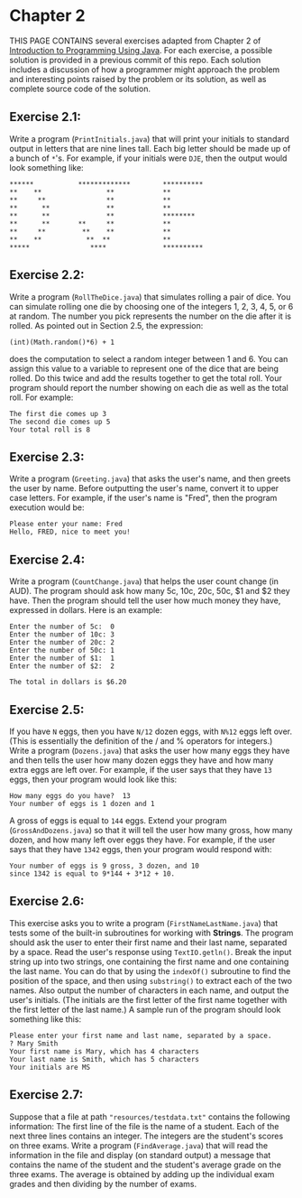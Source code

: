 # Chapter 2
THIS PAGE CONTAINS several exercises adapted from Chapter 2 of 
[Introduction to Programming Using Java](http://math.hws.edu/javanotes/index.html).
For each exercise, a possible solution is provided in a previous commit of this repo. 
Each solution includes a discussion of how a programmer might approach the problem and 
interesting points raised by the problem or its solution, as well as complete 
source code of the solution.
 
## Exercise 2.1:
Write a program (`PrintInitials.java`) that will print your initials to standard output in letters that 
are nine lines tall. Each big letter should be made up of a bunch of `*`'s. 
For example, if your initials were `DJE`, then the output would look something like:

```
******           *************        **********
**    **                **            **
**     **               **            **
**      **              **            **
**      **              **            ********
**      **       **     **            **
**     **         **    **            **
**    **           **  **             **
*****               ****              ********** 
```

## Exercise 2.2:
Write a program (`RollTheDice.java`) that simulates rolling a pair of dice. 
You can simulate rolling one die by choosing one of the integers 1, 2, 3, 4, 5, 
or 6 at random. The number you pick represents the number on the die after it is 
rolled. As pointed out in Section 2.5, the expression:

  `(int)(Math.random()*6) + 1`
  
does the computation to select a random integer between 1 and 6. You can assign this value to a variable to represent one of the dice that are being rolled. Do this twice and add the results together to get the total roll. Your program should report the number showing on each die as well as the total roll. For example:

```
The first die comes up 3
The second die comes up 5
Your total roll is 8
```

## Exercise 2.3:
Write a program (`Greeting.java`) that asks the user's name, and then greets the user by name. 
Before outputting the user's name, convert it to upper case letters. 
For example, if the user's name is "Fred", then the program execution would be:

```
Please enter your name: Fred
Hello, FRED, nice to meet you!
```

## Exercise 2.4:
Write a program (`CountChange.java`) that helps the user count change (in AUD). The program should ask how 
many 5c, 10c, 20c, 50c, $1 and $2 they have. Then the program should tell the user how much money they have, 
expressed in dollars. Here is an example:

```
Enter the number of 5c:  0
Enter the number of 10c: 3
Enter the number of 20c: 2
Enter the number of 50c: 1
Enter the number of $1:  1
Enter the number of $2:  2

The total in dollars is $6.20
```

## Exercise 2.5:
If you have `N` eggs, then you have `N/12` dozen eggs, with `N%12` eggs left 
over. (This is essentially the definition of the / and % operators for 
integers.) Write a program (`Dozens.java`) that asks the user how many eggs they 
have and then tells the user how many dozen eggs they have and how many extra 
eggs are left over. For example, if the user says that they have `13` eggs, 
then your program would look like this:
```
How many eggs do you have?  13
Your number of eggs is 1 dozen and 1
```

A gross of eggs is equal to `144` eggs. Extend your program (`GrossAndDozens.java`) 
so that it will tell the user how many gross, how many dozen, and how many left 
over eggs they have. For example, if the user says that they have `1342` eggs, 
then your program would respond with:

```
Your number of eggs is 9 gross, 3 dozen, and 10
since 1342 is equal to 9*144 + 3*12 + 10.
```

## Exercise 2.6:
This exercise asks you to write a program (`FirstNameLastName.java`) that tests some of the built-in 
subroutines for working with **Strings**. The program should ask the user to 
enter their first name and their last name, separated by a space. Read 
the user's response using `TextIO.getln()`. Break the input string up into 
two strings, one containing the first name and one containing the last name. 
You can do that by using the `indexOf()` subroutine to find the position of the 
space, and then using `substring()` to extract each of the two names. Also 
output the number of characters in each name, and output the user's initials. 
(The initials are the first letter of the first name together with the first 
letter of the last name.) A sample run of the program should look something 
like this:

```
Please enter your first name and last name, separated by a space.
? Mary Smith
Your first name is Mary, which has 4 characters
Your last name is Smith, which has 5 characters
Your initials are MS
```

## Exercise 2.7:
Suppose that a file at path `"resources/testdata.txt"` contains the following information: 
The first line of the file is the name of a student. Each of the next three 
lines contains an integer. The integers are the student's scores on three 
exams. Write a program (`FindAverage.java`) that will read the information in the file and 
display (on standard output) a message that contains the name of the student 
and the student's average grade on the three exams. The average is obtained 
by adding up the individual exam grades and then dividing by the number of 
exams.